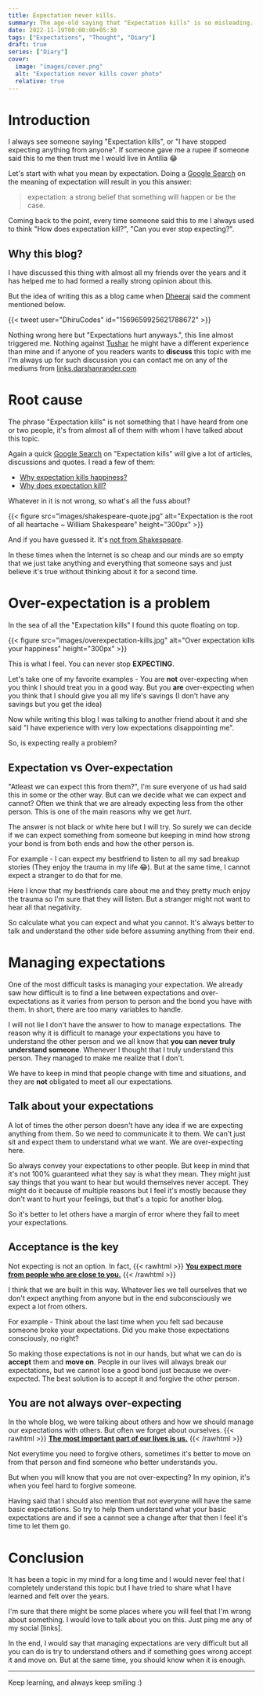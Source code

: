 ```yaml
---
title: Expectation never kills.
summary: The age-old saying that "Expectation kills" is so misleading.
date: 2022-11-19T00:00:00+05:30
tags: ["Expectations", "Thought", "Diary"]
draft: true
series: ["Diary"]
cover:
  image: "images/cover.png"
  alt: "Expectation never kills cover photo"
  relative: true
---
```


# Introduction

I always see someone saying "Expectation kills", or "I have stopped expecting anything from anyone". If someone gave me a rupee if someone said this to me then trust me I would live in Antilia 😂

Let's start with what you mean by expectation. Doing a [Google Search](https://www.google.com/search?q=expectation+meaning) on the meaning of expectation will result in you this answer:

> expectation: a strong belief that something will happen or be the case.

Coming back to the point, every time someone said this to me I always used to think "How does expectation kill?", "Can you ever stop expecting?".

## Why this blog?

I have discussed this thing with almost all my friends over the years and it has helped me to had formed a really strong opinion about this.

But the idea of writing this as a blog came when [Dheeraj](https://twitter.com/DhiruCodes/) said the comment mentioned below.

{{< tweet user="DhiruCodes" id="1569659925621788672" >}}

Nothing wrong here but "Expectations hurt anyways.", this line almost triggered me. Nothing against [Tushar](https://twitter.com/tusharnankanii) he might have a different experience than mine and if anyone of you readers wants to **discuss** this topic with me I'm always up for such discussion you can contact me on any of the mediums from [links.darshanrander.com](https://links.darshanrander.com)

# Root cause

The phrase "Expectation kills" is not something that I have heard from one or two people, it's from almost all of them with whom I have talked about this topic.

Again a quick [Google Search](https://www.google.com/search?q=expectation+kills) on "Expectation kills" will give a lot of articles, discussions and quotes. I read a few of them:

- [Why expectation kills happiness?](https://www.linkedin.com/pulse/expectation-happiness-killer-phil-nayna/)
- [Why does expectation kill?](https://www.quora.com/Why-does-expectation-kill)

Whatever in it is not wrong, so what's all the fuss about?

{{< figure src="images/shakespeare-quote.jpg" alt="Expectation is the root of all heartache ~ William Shakespeare" height="300px" >}}

And if you have guessed it. It's [not from Shakespeare](https://www.quora.com/Is-this-phrase-from-Shakespeare-Expectation-is-the-root-of-all-heartache).

In these times when the Internet is so cheap and our minds are so empty that we just take anything and everything that someone says and just believe it's true without thinking about it for a second time.

# Over-expectation is a problem

In the sea of all the "Expectation kills" I found this quote floating on top.

{{< figure src="images/overexpectation-kills.jpg" alt="Over expectation kills your happiness" height="300px" >}}

This is what I feel. You can never stop **EXPECTING**.

Let's take one of my favorite examples - You are **not** over-expecting when you think I should treat you in a good way. But you **are** over-expecting when you think that I should give you all my life's savings (I don't have any savings but you get the idea)

Now while writing this blog I was talking to another friend about it and she said "I have experience with very low expectations disappointing me".

So, is expecting really a problem?

## Expectation vs Over-expectation

"Atleast we can expect this from them?", I'm sure everyone of us had said this in some or the other way. But can we decide what we can expect and cannot? Often we think that we are already expecting less from the other person. This is one of the main reasons why we get _hurt_.

The answer is not black or white here but I will try. So surely we can decide if we can expect something from someone but keeping in mind how strong your bond is from both ends and how the other person is.

For example - I can expect my bestfriend to listen to all my sad breakup stories (They enjoy the trauma in my life 😂). But at the same time, I cannot expect a stranger to do that for me.

Here I know that my bestfriends care about me and they pretty much enjoy the trauma so I'm sure that they will listen. But a stranger might not want to hear all that negativity.

So calculate what you can expect and what you cannot. It's always better to talk and understand the other side before assuming anything from their end.

# Managing expectations

One of the most difficult tasks is managing your expectation. We already saw how difficult is to find a line between expectations and over-expectations as it varies from person to person and the bond you have with them. In short, there are too many variables to handle.

I will not lie I don't have the answer to how to manage expectations. The reason why it is difficult to manage your expectations you have to understand the other person and we all know that **you can never truly understand someone**. Whenever I thought that I truly understand this person. They managed to make me realize that I don't.

We have to keep in mind that people change with time and situations, and they are **not** obligated to meet all our expectations.

## Talk about your expectations

A lot of times the other person doesn't have any idea if we are expecting anything from them. So we need to communicate it to them. We can't just sit and expect them to understand what we want. We are over-expecting here.

So always convey your expectations to other people. But keep in mind that it's not 100% guaranteed what they say is what they mean. They might just say things that you want to hear but would themselves never accept. They might do it because of multiple reasons but I feel it's mostly because they don't want to hurt your feelings, but that's a topic for another blog.

So it's better to let others have a margin of error where they fail to meet your expectations.

## Acceptance is the key

Not expecting is not an option. In fact, {{< rawhtml >}}
<span style="text-decoration:underline; font-weight:bold">You expect more from people who are close to you.</span> {{< /rawhtml >}}

I think that we are built in this way. Whatever lies we tell ourselves that we don't expect anything from anyone but in the end subconsciously we expect a lot from others.

For example - Think about the last time when you felt sad because someone broke your expectations. Did you make those expectations consciously, no right?

So making those expectations is not in our hands, but what we can do is **accept** them and **move on**. People in our lives will always break our expectations, but we cannot lose a good bond just because we over-expected. The best solution is to accept it and forgive the other person.

## You are not always over-expecting

In the whole blog, we were talking about others and how we should manage our expectations with others. But often we forget about ourselves. {{< rawhtml >}}
<span style="text-decoration:underline; font-weight:bold">The most important part of our lives is us.</span> {{< /rawhtml >}}

Not everytime you need to forgive others, sometimes it's better to move on from that person and find someone who better understands you.

But when you will know that you are not over-expecting? In my opinion, it's when you feel hard to forgive someone.

Having said that I should also mention that not everyone will have the same basic expectations. So try to help them understand what your basic expectations are and if see a cannot see a change after that then I feel it's time to let them go.

# Conclusion

It has been a topic in my mind for a long time and I would never feel that I completely understand this topic but I have tried to share what I have learned and felt over the years.

I'm sure that there might be some places where you will feel that I'm wrong about something. I would love to talk about you on this. Just ping me any of my social [links].

In the end, I would say that managing expectations are very difficult but all you can do is try to understand others and if something goes wrong accept it and move on. But at the same time, you should know when it is enough.

---

Keep learning, and always keep smiling :)
